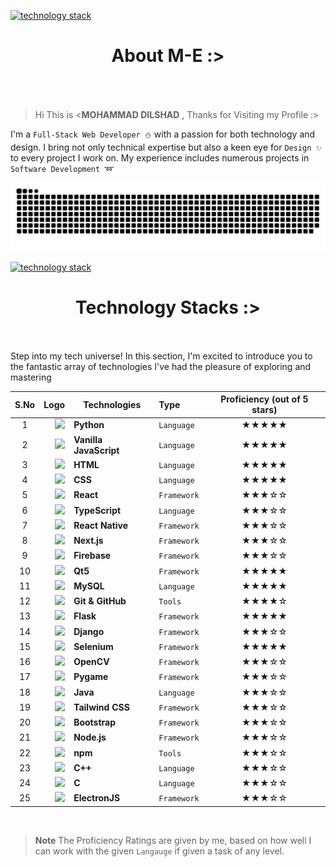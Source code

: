 <p dir="auto"><a target="_blank" rel="noopener noreferrer" href="https://github.com/Ahmad7264"><img src="https://github.com/Ahmad7264/dilsshad/blob/main/Header.gif" alt="technology stack" style="max-width: 100%;"></a></p>
<div class="markdown-heading" dir="auto"><h1 align="center" class="heading-element" dir="auto">About M-E :&gt;</h1><a id="user-content-about-m-e-" class="anchor" aria-label="Permalink: About M-E :>" href="#about-m-e-"><svg class="octicon octicon-link" viewBox="0 0 16 16" version="1.1" width="16" height="16" aria-hidden="true"></svg></a></div>
<br>
<blockquote>
<p dir="auto">Hi This is <<strong>MOHAMMAD DILSHAD</strong> , Thanks for Visiting my Profile :&gt;</p>
</blockquote>
<p dir="auto">I'm a <code>Full-Stack Web Developer &#9924</code> with a passion for both technology and design. I bring not only technical expertise but also a keen eye for <code>Design &#10024</code> to every project I work on. My experience includes numerous projects in <code>Software Development &#10175</code></p>
<p dir="auto"><a target="_blank" rel="noopener noreferrer nofollow" href="https://raw.githubusercontent.com/platane/snk/output/github-contribution-grid-snake-dark.svg"><img src="https://raw.githubusercontent.com/platane/snk/output/github-contribution-grid-snake-dark.svg" alt="design" style="max-width: 100%;"></a></p>

<p dir="auto"><a target="_blank" rel="noopener noreferrer" href="https://github.com/Ahmad7264"><img src="https://github.com/Ahmad7264/dilsshad/blob/main/Tech.gif" alt="technology stack" style="max-width: 100%;"></a></p>

<div class="markdown-heading" dir="auto"><h1 align="center" class="heading-element" dir="auto">Technology Stacks :&gt;</h1><a id="user-content-technology-stacks-" class="anchor" aria-label="Permalink: Technology Stacks :>" href="#technology-stacks-"><svg class="octicon octicon-link" viewBox="0 0 16 16" version="1.1" width="16" height="16" aria-hidden="true"></svg></a></div>

<p dir="auto">Step into my tech universe! In this section, I'm excited to introduce you to the fantastic array of technologies I've had the pleasure of exploring and mastering</p>

<div align="center" dir="auto">
<table>
<thead>
<tr>
<th align="center">S.No</th>
<th align="right">Logo</th>
<th>Technologies</th>
<th align="left">Type</th>
<th align="center">Proficiency (out of 5 stars)</th>
</tr>
</thead>
<tbody>
<tr>
<td align="center">1</td>
<td align="right"><a target="_blank" rel="noopener noreferrer nofollow" href="https://camo.githubusercontent.com/fda79c59369a6b36533dc2d9c15d9e8e17a22c177600f70cbfa4ad021d551ec9/68747470733a2f2f63646e2e73696d706c6569636f6e732e6f72672f66697265626173652f67726579"><img src="https://camo.githubusercontent.com/fda79c59369a6b36533dc2d9c15d9e8e17a22c177600f70cbfa4ad021d551ec9/68747470733a2f2f63646e2e73696d706c6569636f6e732e6f72672f66697265626173652f67726579" width="20" data-canonical-src="https://cdn.simpleicons.org/firebase/grey" style="max-width: 100%;"></a></td>
<td><strong>Python</strong></td>
<td align="left"><code>Language</code></td>
<td align="center">★★★★★</td>
</tr>
<tr>
<td align="center">2</td>
<td align="right"><a target="_blank" rel="noopener noreferrer nofollow" href="https://camo.githubusercontent.com/71e9fbd1128876b880abc25af36c7cf97723b9704d5c5993742a529a4047b564/68747470733a2f2f63646e2e73696d706c6569636f6e732e6f72672f6a6176617363726970742f67726579"><img src="https://camo.githubusercontent.com/71e9fbd1128876b880abc25af36c7cf97723b9704d5c5993742a529a4047b564/68747470733a2f2f63646e2e73696d706c6569636f6e732e6f72672f6a6176617363726970742f67726579" width="20" data-canonical-src="https://cdn.simpleicons.org/javascript/grey" style="max-width: 100%;"></a></td>
<td><strong>Vanilla JavaScript</strong></td>
<td align="left"><code>Language</code></td>
<td align="center">★★★★★</td>
</tr>
<tr>
<td align="center">3</td>
<td align="right"><a target="_blank" rel="noopener noreferrer nofollow" href="https://camo.githubusercontent.com/fa1a8371ba7867f7ceb3226dd5543456272bd6666e4163048906c95aec7eebb9/68747470733a2f2f63646e2e73696d706c6569636f6e732e6f72672f68746d6c352f67726579"><img src="https://camo.githubusercontent.com/fa1a8371ba7867f7ceb3226dd5543456272bd6666e4163048906c95aec7eebb9/68747470733a2f2f63646e2e73696d706c6569636f6e732e6f72672f68746d6c352f67726579" width="20" data-canonical-src="https://cdn.simpleicons.org/html5/grey" style="max-width: 100%;"></a></td>
<td><strong>HTML</strong></td>
<td align="left"><code>Language</code></td>
<td align="center">★★★★★</td>
</tr>
<tr>
<td align="center">4</td>
<td align="right"><a target="_blank" rel="noopener noreferrer nofollow" href="https://camo.githubusercontent.com/4bbd16b824e1eb42de74b694094b8266145c5d38d934c50edbd6f17d067822f9/68747470733a2f2f63646e2e73696d706c6569636f6e732e6f72672f637373332f67726579"><img src="https://camo.githubusercontent.com/4bbd16b824e1eb42de74b694094b8266145c5d38d934c50edbd6f17d067822f9/68747470733a2f2f63646e2e73696d706c6569636f6e732e6f72672f637373332f67726579" width="20" data-canonical-src="https://cdn.simpleicons.org/css3/grey" style="max-width: 100%;"></a></td>
<td><strong>CSS</strong></td>
<td align="left"><code>Language</code></td>
<td align="center">★★★★★</td>
</tr>
<tr>
<td align="center">5</td>
<td align="right"><a target="_blank" rel="noopener noreferrer nofollow" href="https://camo.githubusercontent.com/b7d3c50a288cab6c9dbef106a289b31e9d83dba101ba0379dfb7ce5d46b35601/68747470733a2f2f63646e2e73696d706c6569636f6e732e6f72672f72656163742f67726579"><img src="https://camo.githubusercontent.com/b7d3c50a288cab6c9dbef106a289b31e9d83dba101ba0379dfb7ce5d46b35601/68747470733a2f2f63646e2e73696d706c6569636f6e732e6f72672f72656163742f67726579" width="20" data-canonical-src="https://cdn.simpleicons.org/react/grey" style="max-width: 100%;"></a></td>
<td><strong>React</strong></td>
<td align="left"><code>Framework</code></td>
<td align="center">★★★☆☆</td>
</tr>
<tr>
<td align="center">6</td>
<td align="right"><a target="_blank" rel="noopener noreferrer nofollow" href="https://camo.githubusercontent.com/003b6dfc8a4d2512c56528182dc424ab7ce6c5c339aa991e0af7688896c4914b/68747470733a2f2f63646e2e73696d706c6569636f6e732e6f72672f747970657363726970742f67726579"><img src="https://camo.githubusercontent.com/003b6dfc8a4d2512c56528182dc424ab7ce6c5c339aa991e0af7688896c4914b/68747470733a2f2f63646e2e73696d706c6569636f6e732e6f72672f747970657363726970742f67726579" width="20" data-canonical-src="https://cdn.simpleicons.org/typescript/grey" style="max-width: 100%;"></a></td>
<td><strong>TypeScript</strong></td>
<td align="left"><code>Language</code></td>
<td align="center">★★★☆☆</td>
</tr>
<tr>
<td align="center">7</td>
<td align="right"><a target="_blank" rel="noopener noreferrer nofollow" href="https://camo.githubusercontent.com/b7d3c50a288cab6c9dbef106a289b31e9d83dba101ba0379dfb7ce5d46b35601/68747470733a2f2f63646e2e73696d706c6569636f6e732e6f72672f72656163742f67726579"><img src="https://camo.githubusercontent.com/b7d3c50a288cab6c9dbef106a289b31e9d83dba101ba0379dfb7ce5d46b35601/68747470733a2f2f63646e2e73696d706c6569636f6e732e6f72672f72656163742f67726579" width="20" data-canonical-src="https://cdn.simpleicons.org/react/grey" style="max-width: 100%;"></a></td>
<td><strong>React Native</strong></td>
<td align="left"><code>Framework</code></td>
<td align="center">★★★☆☆</td>
</tr>
<tr>
<td align="center">8</td>
<td align="right"><a target="_blank" rel="noopener noreferrer nofollow" href="https://camo.githubusercontent.com/98e8779178fc524431fa1882435d59b333a7002707d7761b87935ac90b86b79f/68747470733a2f2f63646e2e73696d706c6569636f6e732e6f72672f6e657874646f746a732f67726579"><img src="https://camo.githubusercontent.com/98e8779178fc524431fa1882435d59b333a7002707d7761b87935ac90b86b79f/68747470733a2f2f63646e2e73696d706c6569636f6e732e6f72672f6e657874646f746a732f67726579" width="20" data-canonical-src="https://cdn.simpleicons.org/nextdotjs/grey" style="max-width: 100%;"></a></td>
<td><strong>Next.js</strong></td>
<td align="left"><code>Framework</code></td>
<td align="center">★★★☆☆</td>
</tr>
<tr>
<td align="center">9</td>
<td align="right"><a target="_blank" rel="noopener noreferrer nofollow" href="https://camo.githubusercontent.com/fda79c59369a6b36533dc2d9c15d9e8e17a22c177600f70cbfa4ad021d551ec9/68747470733a2f2f63646e2e73696d706c6569636f6e732e6f72672f66697265626173652f67726579"><img src="https://camo.githubusercontent.com/fda79c59369a6b36533dc2d9c15d9e8e17a22c177600f70cbfa4ad021d551ec9/68747470733a2f2f63646e2e73696d706c6569636f6e732e6f72672f66697265626173652f67726579" width="20" data-canonical-src="https://cdn.simpleicons.org/firebase/grey" style="max-width: 100%;"></a></td>
<td><strong>Firebase</strong></td>
<td align="left"><code>Framework</code></td>
<td align="center">★★★☆☆</td>
</tr>
<tr>
<td align="center">10</td>
<td align="right"><a target="_blank" rel="noopener noreferrer nofollow" href="https://camo.githubusercontent.com/913621fc030abf51f72471e26f7a46c4dc84cbe35b76abcf964a9ef7077a52a2/68747470733a2f2f63646e2e73696d706c6569636f6e732e6f72672f71742f67726579"><img src="https://camo.githubusercontent.com/913621fc030abf51f72471e26f7a46c4dc84cbe35b76abcf964a9ef7077a52a2/68747470733a2f2f63646e2e73696d706c6569636f6e732e6f72672f71742f67726579" width="20" data-canonical-src="https://cdn.simpleicons.org/qt/grey" style="max-width: 100%;"></a></td>
<td><strong>Qt5</strong></td>
<td align="left"><code>Framework</code></td>
<td align="center">★★★★★</td>
</tr>
<tr>
<td align="center">11</td>
<td align="right"><a target="_blank" rel="noopener noreferrer nofollow" href="https://camo.githubusercontent.com/07b4ff9494161455772640382a4ba9b53f388686a32c72778325a1d0cadfa694/68747470733a2f2f63646e2e73696d706c6569636f6e732e6f72672f6d7973716c2f67726579"><img src="https://camo.githubusercontent.com/07b4ff9494161455772640382a4ba9b53f388686a32c72778325a1d0cadfa694/68747470733a2f2f63646e2e73696d706c6569636f6e732e6f72672f6d7973716c2f67726579" width="20" data-canonical-src="https://cdn.simpleicons.org/mysql/grey" style="max-width: 100%;"></a></td>
<td><strong>MySQL</strong></td>
<td align="left"><code>Language</code></td>
<td align="center">★★★★★</td>
</tr>
<tr>
<td align="center">12</td>
<td align="right"><a target="_blank" rel="noopener noreferrer nofollow" href="https://camo.githubusercontent.com/b4f1543f3466743babd9c019cd34c925cb338d6e1b8b5dbc99fb6e968fa71d95/68747470733a2f2f63646e2e73696d706c6569636f6e732e6f72672f6769746875622f67726579"><img src="https://camo.githubusercontent.com/b4f1543f3466743babd9c019cd34c925cb338d6e1b8b5dbc99fb6e968fa71d95/68747470733a2f2f63646e2e73696d706c6569636f6e732e6f72672f6769746875622f67726579" width="20" data-canonical-src="https://cdn.simpleicons.org/github/grey" style="max-width: 100%;"></a></td>
<td><strong>Git &amp; GitHub</strong></td>
<td align="left"><code>Tools</code></td>
<td align="center">★★★★☆</td>
</tr>
<tr>
<td align="center">13</td>
<td align="right"><a target="_blank" rel="noopener noreferrer nofollow" href="https://camo.githubusercontent.com/30477357ef4a2b283b07732c85087663f8db07c738351207db193489a51a6051/68747470733a2f2f63646e2e73696d706c6569636f6e732e6f72672f666c61736b2f67726579"><img src="https://camo.githubusercontent.com/30477357ef4a2b283b07732c85087663f8db07c738351207db193489a51a6051/68747470733a2f2f63646e2e73696d706c6569636f6e732e6f72672f666c61736b2f67726579" width="20" data-canonical-src="https://cdn.simpleicons.org/flask/grey" style="max-width: 100%;"></a></td>
<td><strong>Flask</strong></td>
<td align="left"><code>Framework</code></td>
<td align="center">★★★★★</td>
</tr>
<tr>
<td align="center">14</td>
<td align="right"><a target="_blank" rel="noopener noreferrer nofollow" href="https://camo.githubusercontent.com/70ea2927e787d0f0f4561240465f2e899441476437510a7cc40480eb2f12d68f/68747470733a2f2f63646e2e73696d706c6569636f6e732e6f72672f646a616e676f2f67726579"><img src="https://camo.githubusercontent.com/70ea2927e787d0f0f4561240465f2e899441476437510a7cc40480eb2f12d68f/68747470733a2f2f63646e2e73696d706c6569636f6e732e6f72672f646a616e676f2f67726579" width="20" data-canonical-src="https://cdn.simpleicons.org/django/grey" style="max-width: 100%;"></a></td>
<td><strong>Django</strong></td>
<td align="left"><code>Framework</code></td>
<td align="center">★★★☆☆</td>
</tr>
<tr>
<td align="center">15</td>
<td align="right"><a target="_blank" rel="noopener noreferrer nofollow" href="https://camo.githubusercontent.com/ee3d591de4eccb42f5f17f36ef57bbb0cf266d88f5afbf6746823dce1b016f0c/68747470733a2f2f63646e2e73696d706c6569636f6e732e6f72672f73656c656e69756d2f67726579"><img src="https://camo.githubusercontent.com/ee3d591de4eccb42f5f17f36ef57bbb0cf266d88f5afbf6746823dce1b016f0c/68747470733a2f2f63646e2e73696d706c6569636f6e732e6f72672f73656c656e69756d2f67726579" width="20" data-canonical-src="https://cdn.simpleicons.org/selenium/grey" style="max-width: 100%;"></a></td>
<td><strong>Selenium</strong></td>
<td align="left"><code>Framework</code></td>
<td align="center">★★★★★</td>
</tr>
<tr>
<td align="center">16</td>
<td align="right"><a target="_blank" rel="noopener noreferrer nofollow" href="https://camo.githubusercontent.com/20775589a36911f98b5db32fce6d6ec9cd7fb9d1dd4088a9555bdc4c7ea66f22/68747470733a2f2f63646e2e73696d706c6569636f6e732e6f72672f6f70656e63762f67726579"><img src="https://camo.githubusercontent.com/20775589a36911f98b5db32fce6d6ec9cd7fb9d1dd4088a9555bdc4c7ea66f22/68747470733a2f2f63646e2e73696d706c6569636f6e732e6f72672f6f70656e63762f67726579" width="20" data-canonical-src="https://cdn.simpleicons.org/opencv/grey" style="max-width: 100%;"></a></td>
<td><strong>OpenCV</strong></td>
<td align="left"><code>Framework</code></td>
<td align="center">★★★☆☆</td>
</tr>
<tr>
<td align="center">17</td>
<td align="right"><a target="_blank" rel="noopener noreferrer nofollow" href="https://camo.githubusercontent.com/87361b96ca0209097351c2856c76f343e8bc42ffb3a5055a89667155e3ae6e7a/68747470733a2f2f63646e2e73696d706c6569636f6e732e6f72672f707973636166666f6c642f67726579"><img src="https://camo.githubusercontent.com/87361b96ca0209097351c2856c76f343e8bc42ffb3a5055a89667155e3ae6e7a/68747470733a2f2f63646e2e73696d706c6569636f6e732e6f72672f707973636166666f6c642f67726579" width="20" data-canonical-src="https://cdn.simpleicons.org/pyscaffold/grey" style="max-width: 100%;"></a></td>
<td><strong>Pygame</strong></td>
<td align="left"><code>Framework</code></td>
<td align="center">★★★☆☆</td>
</tr>
<tr>
<td align="center">18</td>
<td align="right"><a target="_blank" rel="noopener noreferrer nofollow" href="https://camo.githubusercontent.com/5b0a7be7483d452c0cba9250e0b2d9c63262dfc5ccf7ae49129ebb17ed21c53d/68747470733a2f2f63646e2e73696d706c6569636f6e732e6f72672f616e64726f69642f67726579"><img src="https://camo.githubusercontent.com/5b0a7be7483d452c0cba9250e0b2d9c63262dfc5ccf7ae49129ebb17ed21c53d/68747470733a2f2f63646e2e73696d706c6569636f6e732e6f72672f616e64726f69642f67726579" width="20" data-canonical-src="https://cdn.simpleicons.org/android/grey" style="max-width: 100%;"></a></td>
<td><strong>Java</strong></td>
<td align="left"><code>Language</code></td>
<td align="center">★★★☆☆</td>
</tr>
<tr>
<td align="center">19</td>
<td align="right"><a target="_blank" rel="noopener noreferrer nofollow" href="https://camo.githubusercontent.com/da83f10146f3b6684f16bcc08494c77671271c7408727db9e910403b67a0ab12/68747470733a2f2f63646e2e73696d706c6569636f6e732e6f72672f7461696c77696e646373732f67726579"><img src="https://camo.githubusercontent.com/da83f10146f3b6684f16bcc08494c77671271c7408727db9e910403b67a0ab12/68747470733a2f2f63646e2e73696d706c6569636f6e732e6f72672f7461696c77696e646373732f67726579" width="20" data-canonical-src="https://cdn.simpleicons.org/tailwindcss/grey" style="max-width: 100%;"></a></td>
<td><strong>Tailwind CSS</strong></td>
<td align="left"><code>Framework</code></td>
<td align="center">★★★☆☆</td>
</tr>
<tr>
<td align="center">20</td>
<td align="right"><a target="_blank" rel="noopener noreferrer nofollow" href="https://camo.githubusercontent.com/0aff8ae5db776d2c562a2bf9152725126f80a77c41e261c95ee122028543e664/68747470733a2f2f63646e2e73696d706c6569636f6e732e6f72672f626f6f7473747261702f67726579"><img src="https://camo.githubusercontent.com/0aff8ae5db776d2c562a2bf9152725126f80a77c41e261c95ee122028543e664/68747470733a2f2f63646e2e73696d706c6569636f6e732e6f72672f626f6f7473747261702f67726579" width="20" data-canonical-src="https://cdn.simpleicons.org/bootstrap/grey" style="max-width: 100%;"></a></td>
<td><strong>Bootstrap</strong></td>
<td align="left"><code>Framework</code></td>
<td align="center">★★★☆☆</td>
</tr>
<tr>
<td align="center">21</td>
<td align="right"><a target="_blank" rel="noopener noreferrer nofollow" href="https://camo.githubusercontent.com/835ab5f8fadefc35c04b052630227fbcf71c560374b0694334ee9e7df3219b24/68747470733a2f2f63646e2e73696d706c6569636f6e732e6f72672f6e6f6465646f746a732f67726579"><img src="https://camo.githubusercontent.com/835ab5f8fadefc35c04b052630227fbcf71c560374b0694334ee9e7df3219b24/68747470733a2f2f63646e2e73696d706c6569636f6e732e6f72672f6e6f6465646f746a732f67726579" width="20" data-canonical-src="https://cdn.simpleicons.org/nodedotjs/grey" style="max-width: 100%;"></a></td>
<td><strong>Node.js</strong></td>
<td align="left"><code>Framework</code></td>
<td align="center">★★★☆☆</td>
</tr>
<tr>
<td align="center">22</td>
<td align="right"><a target="_blank" rel="noopener noreferrer nofollow" href="https://camo.githubusercontent.com/d996ab1c39a3a93f34c20c48d47b3232b8efff43636fbd4c9368688c71f163a9/68747470733a2f2f63646e2e73696d706c6569636f6e732e6f72672f6e706d2f67726579"><img src="https://camo.githubusercontent.com/d996ab1c39a3a93f34c20c48d47b3232b8efff43636fbd4c9368688c71f163a9/68747470733a2f2f63646e2e73696d706c6569636f6e732e6f72672f6e706d2f67726579" width="20" data-canonical-src="https://cdn.simpleicons.org/npm/grey" style="max-width: 100%;"></a></td>
<td><strong>npm</strong></td>
<td align="left"><code>Tools</code></td>
<td align="center">★★★☆☆</td>
</tr>
<tr>
<td align="center">23</td>
<td align="right"><a target="_blank" rel="noopener noreferrer nofollow" href="https://camo.githubusercontent.com/b342ec8da84fe2daf40329384d748f03a9b63802bcbfb5631c57a197290aa847/68747470733a2f2f63646e2e73696d706c6569636f6e732e6f72672f63706c7573706c75732f67726579"><img src="https://camo.githubusercontent.com/b342ec8da84fe2daf40329384d748f03a9b63802bcbfb5631c57a197290aa847/68747470733a2f2f63646e2e73696d706c6569636f6e732e6f72672f63706c7573706c75732f67726579" width="20" data-canonical-src="https://cdn.simpleicons.org/cplusplus/grey" style="max-width: 100%;"></a></td>
<td><strong>C++</strong></td>
<td align="left"><code>Language</code></td>
<td align="center">★★★☆☆</td>
</tr>
<tr>
<td align="center">24</td>
<td align="right"><a target="_blank" rel="noopener noreferrer nofollow" href="https://camo.githubusercontent.com/6334411c9249cd7abfcf14211f0af4c6fb061b23962e97c411c962b84b91510e/68747470733a2f2f63646e2e73696d706c6569636f6e732e6f72672f632f67726579"><img src="https://camo.githubusercontent.com/6334411c9249cd7abfcf14211f0af4c6fb061b23962e97c411c962b84b91510e/68747470733a2f2f63646e2e73696d706c6569636f6e732e6f72672f632f67726579" width="20" data-canonical-src="https://cdn.simpleicons.org/c/grey" style="max-width: 100%;"></a></td>
<td><strong>C</strong></td>
<td align="left"><code>Language</code></td>
<td align="center">★★★☆☆</td>
</tr>
<tr>
<td align="center">25</td>
<td align="right"><a target="_blank" rel="noopener noreferrer nofollow" href="https://camo.githubusercontent.com/acab1086d99d695e29d5dd90f1b7bf9718c0d3e5523ea289166f57b96abfe1b2/68747470733a2f2f63646e2e73696d706c6569636f6e732e6f72672f656c656374726f6e2f67726579"><img src="https://camo.githubusercontent.com/acab1086d99d695e29d5dd90f1b7bf9718c0d3e5523ea289166f57b96abfe1b2/68747470733a2f2f63646e2e73696d706c6569636f6e732e6f72672f656c656374726f6e2f67726579" width="20" data-canonical-src="https://cdn.simpleicons.org/electron/grey" style="max-width: 100%;"></a></td>
<td><strong>ElectronJS</strong></td>
<td align="left"><code>Framework</code></td>
<td align="center">★★★☆☆</td>
</tr>
</tbody>
</table>
</div>
<br>
<blockquote>
<p dir="auto"><strong>Note</strong>
The Proficiency Ratings are given by me, based on how well I can work with the given <code>Langauge</code> if given a task of any level.</p>
</blockquote>

